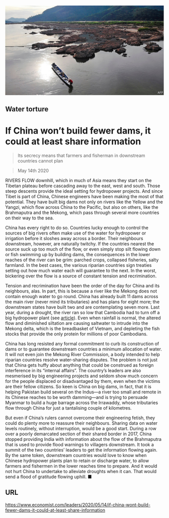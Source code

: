 ![](./images/20200516_LDP001_0.jpg)

## Water torture

# If China won’t build fewer dams, it could at least share information

> Its secrecy means that farmers and fisherman in downstream countries cannot plan

> May 14th 2020

RIVERS FLOW downhill, which in much of Asia means they start on the Tibetan plateau before cascading away to the east, west and south. Those steep descents provide the ideal setting for hydropower projects. And since Tibet is part of China, Chinese engineers have been making the most of that potential. They have built big dams not only on rivers like the Yellow and the Yangzi, which flow across China to the Pacific, but also on others, like the Brahmaputra and the Mekong, which pass through several more countries on their way to the sea.

China has every right to do so. Countries lucky enough to control the sources of big rivers often make use of the water for hydropower or irrigation before it sloshes away across a border. Their neighbours downstream, however, are naturally twitchy. If the countries nearest the source suck up too much of the flow, or even simply stop silt flowing down or fish swimming up by building dams, the consequences in the lower reaches of the river can be grim: parched crops, collapsed fisheries, salty farmland. In the best cases, the various riparian countries sign treaties setting out how much water each will guarantee to the next. In the worst, bickering over the flow is a source of constant tension and recrimination.

Tension and recrimination have been the order of the day for China and its neighbours, alas. In part, this is because a river like the Mekong does not contain enough water to go round. China has already built 11 dams across the main river (never mind its tributaries) and has plans for eight more; the downstream states have built two and are contemplating seven more. Last year, during a drought, the river ran so low that Cambodia had to turn off a big hydropower plant (see [article](https://www.economist.com//asia/2020/05/14/south-east-asias-biggest-river-is-drying-up)). Even when rainfall is normal, the altered flow and diminished siltation are causing saltwater to intrude into the Mekong delta, which is the breadbasket of Vietnam, and depleting the fish stocks that provide the only protein for millions of poor Cambodians.

China has long resisted any formal commitment to curb its construction of dams or to guarantee downstream countries a minimum allocation of water. It will not even join the Mekong River Commission, a body intended to help riparian countries resolve water-sharing disputes. The problem is not just that China gets huffy about anything that could be construed as foreign interference in its “internal affairs”. The country’s leaders are also mesmerised by big engineering projects and seldom show much concern for the people displaced or disadvantaged by them, even when the victims are their fellow citizens. So keen is China on big dams, in fact, that it is helping Pakistan build several on the Indus—a river too small and remote in its Chinese reaches to be worth damming—and is trying to persuade Myanmar to build a huge barrage across the Irrawaddy, whose tributaries flow through China for just a tantalising couple of kilometres.

But even if China’s rulers cannot overcome their engineering fetish, they could do plenty more to reassure their neighbours. Sharing data on water levels routinely, without interruption, would be a good start. During a row over a poorly demarcated section of their shared border in 2017, China stopped providing India with information about the flow of the Brahmaputra that is used to provide flood warnings to villagers downstream. It took a summit of the two countries’ leaders to get the information flowing again. By the same token, downstream countries would love to know when Chinese hydropower plants plan to retain or discharge water, to allow farmers and fishermen in the lower reaches time to prepare. And it would not hurt China to undertake to alleviate droughts when it can. That would send a flood of gratitude flowing uphill. ■

## URL

https://www.economist.com/leaders/2020/05/14/if-china-wont-build-fewer-dams-it-could-at-least-share-information
